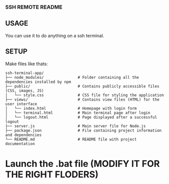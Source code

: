 ### SSH REMOTE README

## USAGE

You can use it to do anything on a ssh terminal.

## SETUP

Make files like thats:

```
ssh-terminal-app/
├── node_modules/               # Folder containing all the dependencies installed by npm
├── public/                     # Contains publicly accessible files (CSS, images, JS)
│   └── style.css               # CSS file for styling the application
├── views/                      # Contains view files (HTML) for the user interface
│   └── index.html              # Homepage with login form
│   └── terminal.html           # Main terminal page after login
│   └── logout.html             # Page displayed after a successful logout
├── server.js                   # Main server file for Node.js
├── package.json                # File containing project information and dependencies
└── README.md                   # README file with project documentation
```

# Launch the .bat file (MODIFY IT FOR THE RIGHT FLODERS)
